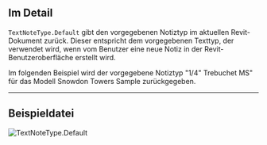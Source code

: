## Im Detail
`TextNoteType.Default` gibt den vorgegebenen Notiztyp im aktuellen Revit-Dokument zurück. Dieser entspricht dem vorgegebenen Texttyp, der verwendet wird, wenn vom Benutzer eine neue Notiz in der Revit-Benutzeroberfläche erstellt wird.

Im folgenden Beispiel wird der vorgegebene Notiztyp "1/4" Trebuchet MS" für das Modell Snowdon Towers Sample zurückgegeben.
___
## Beispieldatei

![TextNoteType.Default](./Revit.Elements.TextNoteType.Default_img.jpg)
